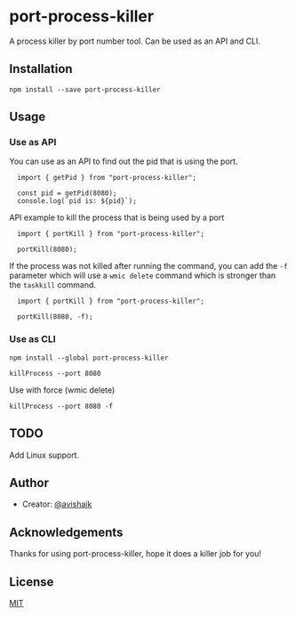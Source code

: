 # port-process-killer

A process killer by port number tool.
Can be used as an API and CLI.


## Installation

```
npm install --save port-process-killer
```

## Usage

### Use as API

You can use as an API to find out the pid that is using the port.
```
  import { getPid } from "port-process-killer";

  const pid = getPid(8080);
  console.log(`pid is: ${pid}`);
```
API example to kill the process that is being used by a port

```
  import { portKill } from "port-process-killer";

  portKill(8080);
```
If the process was not killed after running the command, you can add the `-f` parameter which will use a `wmic delete` command which is stronger than the `taskkill` command.

```
  import { portKill } from "port-process-killer";

  portKill(8080, -f);
```

### Use as CLI

```
npm install --global port-process-killer
```

```
killProcess --port 8080
```

Use with force (wmic delete)

```
killProcess --port 8080 -f
```

## TODO
Add Linux support.

##  Author

- Creator: [@avishaik](https://github.com/avishaik)


## Acknowledgements

Thanks for using port-process-killer, hope it does a killer job for you!

## License
[MIT](https://choosealicense.com/licenses/mit/)
